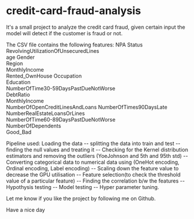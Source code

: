 # credit-card-fraud-analysis
It's a small project to analyze the credit card fraud, given certain input the model will detect if the customer is fraud or not.

The CSV file contains the following features:
NPA Status	
RevolvingUtilizationOfUnsecuredLines	
age	
Gender	
Region	
MonthlyIncome	
Rented_OwnHouse	
Occupation	
Education	
NumberOfTime30-59DaysPastDueNotWorse	
DebtRatio	
MonthlyIncome	
NumberOfOpenCreditLinesAndLoans	
NumberOfTimes90DaysLate	
NumberRealEstateLoansOrLines	
NumberOfTime60-89DaysPastDueNotWorse	
NumberOfDependents	
Good_Bad

Pipeline used:
Loading the data -- splitting the data into train and test -- finding the null values and treating it -- Checking for the Kernel distribution estimators and removing the outliers (YoeJohnson and 5th and 95th std) -- Converting categorical data to numerical data using (OneHot encoding, Ordinal encoding, Label encoding) -- Scaling down the feature value to decrease the GPU utilisation -- 
Feature selection(to check the threshold value of a particular feature) -- Finding the correlation b/w the features -- Hypothysis testing -- Model testing -- Hyper parameter tuning.  


Let me know if you like the project by following me on Github.

Have a nice day
